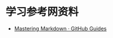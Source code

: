 学习参考网资料
===================



* [Mastering Markdown · GitHub Guides](https://guides.github.com/features/mastering-markdown/)